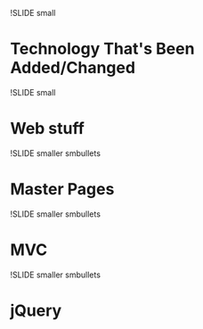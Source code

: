 !SLIDE small
# Technology That's Been Added/Changed #


!SLIDE small
# Web stuff #

!SLIDE smaller smbullets
# Master Pages #

!SLIDE smaller smbullets
# MVC #

!SLIDE smaller smbullets
# jQuery #
